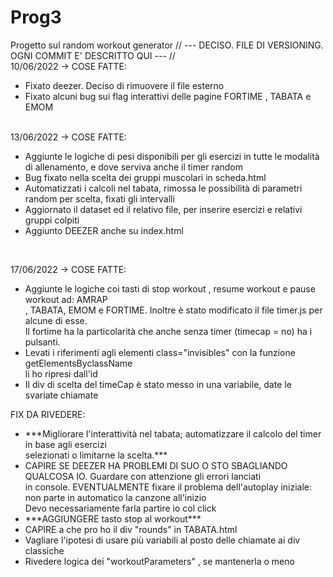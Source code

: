 # Prog3
Progetto sul random workout generator
// --- DECISO. FILE DI VERSIONING. OGNI COMMIT E' DESCRITTO QUI --- // <br>
10/06/2022 -> COSE FATTE: <br>
<ul>
  <li> Fixato deezer. Deciso di rimuovere il file esterno </li>
  <li> Fixato alcuni bug sui flag interattivi delle pagine FORTIME , TABATA e EMOM </li>
</ul>
<br>
13/06/2022 -> COSE FATTE: <br>
<ul>
  <li> Aggiunte le logiche di pesi disponibili per gli esercizi in
  tutte le modalità di allenamento, e dove serviva anche il timer random  </li>
  <li> Bug fixato nella scelta dei gruppi muscolari in scheda.html </li>
  <li> Automatizzati i calcoli nel tabata, rimossa le possibilità di parametri random per scelta, fixati gli intervalli </li>
  <li> Aggiornato il dataset ed il relativo file, per inserire esercizi e relativi gruppi colpiti </li>
  <li> Aggiunto DEEZER anche su index.html </li>
</ul> <br>

17/06/2022 -> COSE FATTE: <br>
<ul>
  <li> Aggiunte le logiche coi tasti di stop workout , resume workout e pause workout ad: AMRAP <br>
  , TABATA, EMOM e FORTIME. Inoltre è stato modificato il file timer.js per alcune di esse. <br>
  Il fortime ha la particolarità che anche senza timer (timecap = no) ha i pulsanti. </li>
  <li> Levati i riferimenti agli elementi class="invisibles" con la funzione getElementsByclassName <br>
  li ho ripresi dall'id </li>
  <li> Il div di scelta del timeCap è stato messo in una variabile, date le svariate chiamate </li>
</ul>

FIX DA RIVEDERE: <br>
<ul>
  <li> ***Migliorare l'interattività nel tabata; automatizzare il calcolo del timer in base agli esercizi <br>
    selezionati o limitarne la scelta.*** </li>
  <li> CAPIRE SE DEEZER HA PROBLEMI DI SUO O STO SBAGLIANDO QUALCOSA IO. Guardare con attenzione gli errori lanciati <br>
  in console. EVENTUALMENTE fixare il problema dell'autoplay iniziale: non parte in automatico la canzone all'inizio <br>
  Devo necessariamente farla partire io col click </li>
  <li> ***AGGIUNGERE tasto stop al workout*** </li>
  <li> CAPIRE a che pro ho il div "rounds" in TABATA.html </li>
  <li> Vagliare l'ipotesi di usare più variabili al posto delle chiamate ai div classiche </li>
  <li> Rivedere logica dei "workoutParameters" , se mantenerla o meno </li>
</ul>
